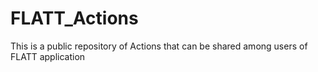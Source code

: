 FLATT_Actions
=============

This is a public repository of Actions that can be shared among users of FLATT application
